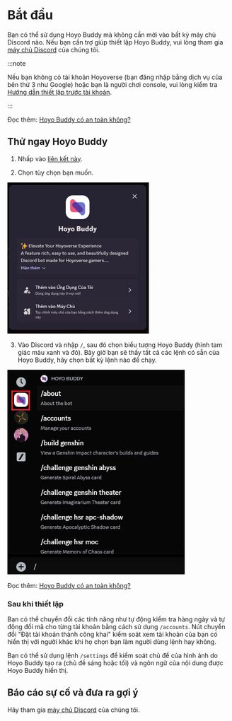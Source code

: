 # Bắt đầu

Bạn có thể sử dụng Hoyo Buddy mà không cần mời vào bất kỳ máy chủ Discord nào. Nếu bạn cần trợ giúp thiết lập Hoyo Buddy, vui lòng tham gia [máy chủ Discord](https://link.seria.moe/hb-dc) của chúng tôi.

:::note

Nếu bạn không có tài khoản Hoyoverse (bạn đăng nhập bằng dịch vụ của bên thứ 3 như Google) hoặc bạn là người chơi console, vui lòng kiểm tra [Hướng dẫn thiết lập trước tài khoản](./Before-Start.md).

:::

Đọc thêm: [Hoyo Buddy có an toàn không?](./Account-Security.md)

## Thử ngay Hoyo Buddy

1. Nhấp vào [liên kết này](https://one.hb.seria.moe/install).

2. Chọn tùy chọn bạn muốn.

<p></p>

![Discord Add App Screen](../../../../src/assets/images/HB_Add-app_vi.png)

<p></p>

3. Vào Discord và nhập `/`, sau đó chọn biểu tượng Hoyo Buddy (hình tam giác màu xanh và đỏ). Bây giờ bạn sẽ thấy tất cả các lệnh có sẵn của Hoyo Buddy, hãy chọn bất kỳ lệnh nào để chạy.

<p></p>

![Slash Command Screen](../../../../src/assets/images/392196104-6960be6c-8b51-49fd-93ae-bad4dad6822b.png)

Đọc thêm: [Hoyo Buddy có an toàn không?](./Account-Security.md)

### Sau khi thiết lập

Bạn có thể chuyển đổi các tính năng như tự động kiểm tra hàng ngày và tự động đổi mã cho từng tài khoản bằng cách sử dụng `/accounts`.
Nút chuyển đổi "Đặt tài khoản thành công khai" kiểm soát xem tài khoản của bạn có hiển thị với người khác khi họ chọn bạn làm người dùng lệnh hay không.

Bạn có thể sử dụng lệnh `/settings` để kiểm soát chủ đề của hình ảnh do Hoyo Buddy tạo ra (chủ đề sáng hoặc tối) và ngôn ngữ của nội dung được Hoyo Buddy hiển thị.

## Báo cáo sự cố và đưa ra gợi ý

Hãy tham gia [máy chủ Discord](https://link.seria.moe/hb-dc) của chúng tôi.
